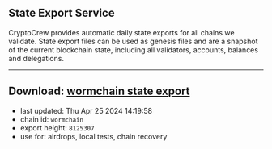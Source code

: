 ## State Export Service
CryptoCrew provides automatic daily state exports for all chains we validate. State export files can be used as genesis files and are a snapshot of the current blockchain state, including all validators, accounts, balances and delegations.

---
**Download: [wormchain state export](https://dl-eu2.ccvalidators.com/SERVICE/wormchain/wormchain_export_8125307.json)**
---

- last updated: Thu Apr 25 2024 14:19:58
- chain id: `wormchain`
- export height: `8125307`
- use for: airdrops, local tests, chain recovery

